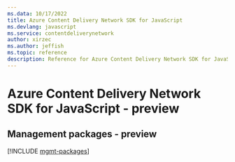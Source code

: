 ```yaml
---
ms.data: 10/17/2022
title: Azure Content Delivery Network SDK for JavaScript
ms.devlang: javascript
ms.service: contentdeliverynetwork
author: xirzec
ms.author: jeffish
ms.topic: reference
description: Reference for Azure Content Delivery Network SDK for JavaScript
---
```

# Azure Content Delivery Network SDK for JavaScript - preview

## Management packages - preview
[!INCLUDE [mgmt-packages](content-delivery-network-mgmt-index.md)]